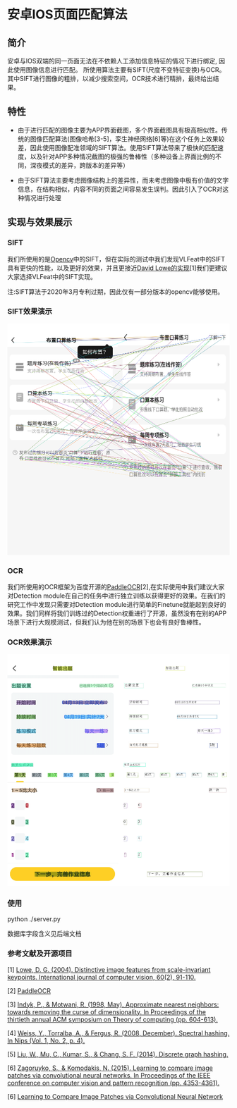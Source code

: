 # 安卓IOS页面匹配算法
## 简介
安卓与IOS双端的同一页面无法在不依赖人工添加信息特征的情况下进行绑定, 因此使用图像信息进行匹配。
所使用算法主要有SIFT(尺度不变特征变换)与OCR。其中SIFT进行图像的粗排，以减少搜索空间，OCR技术进行精排，最终给出结果。


## 特性
- 由于进行匹配的图像主要为APP界面截图，多个界面截图具有极高相似性。传统的图像匹配算法(图像哈希[3-5]，孪生神经网络[6]等)在这个任务上效果较差，因此使用图像配准领域的SIFT算法。使用SIFT算法带来了极快的匹配速度，以及针对APP多种情况截图的极强的鲁棒性（多种设备上界面比例的不同，深夜模式的差异，跨版本的差异等）
  
- 由于SIFT算法主要考虑图像结构上的差异性，而未考虑图像中极有价值的文字信息，在结构相似，内容不同的页面之间容易发生误判。因此引入了OCR对这种情况进行处理

## 实现与效果展示
### SIFT
我们所使用的是[Opencv](https://docs.opencv.org/master/)中的SIFT，但在实际的测试中我们发现VLFeat中的SIFT具有更快的性能，以及更好的效果，并且更接近[David Lowe的实现](https://www.cs.ubc.ca/~lowe/keypoints/)[1]我们更建议大家选择VLFeat中的SIFT实现。

注:SIFT算法于2020年3月专利过期，因此仅有一部分版本的opencv能够使用。
### SIFT效果演示
![SIFT效果演示](./images/SIFT_image.png)
### OCR
我们所使用的OCR框架为百度开源的[PaddleOCR](https://github.com/PaddlePaddle/PaddleOCR)[2],在实际使用中我们建议大家对Detection module在自己的任务中进行独立训练以获得更好的效果。在我们的研究工作中发现只需要对Detection module进行简单的Finetune就能起到良好的效果。我们同样将我们训练过的Detection权重进行了开源，虽然没有在别的APP场景下进行大规模测试，但我们认为他在别的场景下也会有良好鲁棒性。

### OCR效果演示
![SIFT效果演示](./images/Ocr_image.png)

### 使用 
python ./server.py

数据库字段含义见后端文档
### 参考文献及开源项目
[1] [Lowe, D. G. (2004). Distinctive image features from scale-invariant keypoints. International journal of computer vision, 60(2), 91-110.](https://www.cs.ubc.ca/~lowe/papers/ijcv04.pdf)

[2] [PaddleOCR](https://github.com/PaddlePaddle/PaddleOCR)

[3] [Indyk, P., & Motwani, R. (1998, May). Approximate nearest neighbors: towards removing the curse of dimensionality. In Proceedings of the thirtieth annual ACM symposium on Theory of computing (pp. 604-613).](http://citeseer.ist.psu.edu/viewdoc/download;jsessionid=E62605DC4A964D87F53091BFA7E1A0A4?doi=10.1.1.38.249&rep=rep1&type=pdf)

[4] [Weiss, Y., Torralba, A., & Fergus, R. (2008, December). Spectral hashing. In Nips (Vol. 1, No. 2, p. 4).](http://people.csail.mit.edu/torralba/publications/spectralhashing.pdf)

[5] [Liu, W., Mu, C., Kumar, S., & Chang, S. F. (2014). Discrete graph hashing.](https://proceedings.neurips.cc/paper/2014/file/f63f65b503e22cb970527f23c9ad7db1-Paper.pdf)

[6] [Zagoruyko, S., & Komodakis, N. (2015). Learning to compare image patches via convolutional neural networks. In Proceedings of the IEEE conference on computer vision and pattern recognition (pp. 4353-4361).](https://openaccess.thecvf.com/content_cvpr_2015/papers/Zagoruyko_Learning_to_Compare_2015_CVPR_paper.pdf)

[6] [Learning to Compare Image Patches via Convolutional Neural Network](https://proceedings.neurips.cc/paper/2014/file/f63f65b503e22cb970527f23c9ad7db1-Paper.pdf)
